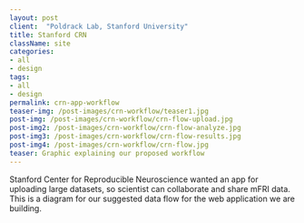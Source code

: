 ```yaml
---
layout: post
client:  "Poldrack Lab, Stanford University"
title: Stanford CRN
className: site
categories: 
- all
- design
tags:
- all
- design
permalink: crn-app-workflow
teaser-img: /post-images/crn-workflow/teaser1.jpg
post-img: /post-images/crn-workflow/crn-flow-upload.jpg
post-img2: /post-images/crn-workflow/crn-flow-analyze.jpg
post-img3: /post-images/crn-workflow/crn-flow-results.jpg
post-img4: /post-images/crn-workflow/crn-flow.jpg
teaser: Graphic explaining our proposed workflow
---
```

Stanford Center for Reproducible Neuroscience wanted an app for uploading large datasets, so scientist can collaborate and share mFRI data. This is a diagram for our suggested data flow for the web application we are building.